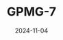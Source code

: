 ---
title: GPMG-7
date: 2024-11-04

weapon: 
-
    primary: Max Level
    item: Level 46
-
    primary: Military Camo's
    item: 2000 Critical Kills 
-
    primary: Special Camo 1
    item: 300 Point Blank kills
-
    primary: Special Camo 2
    item: 10 kills without reloading 15 times
-
    primary: Gold Camo
    item: 10 kills rapidly 15 times
-
    primary: Citadelle Location
    item: Undercroft

tags: weaponBuild
---